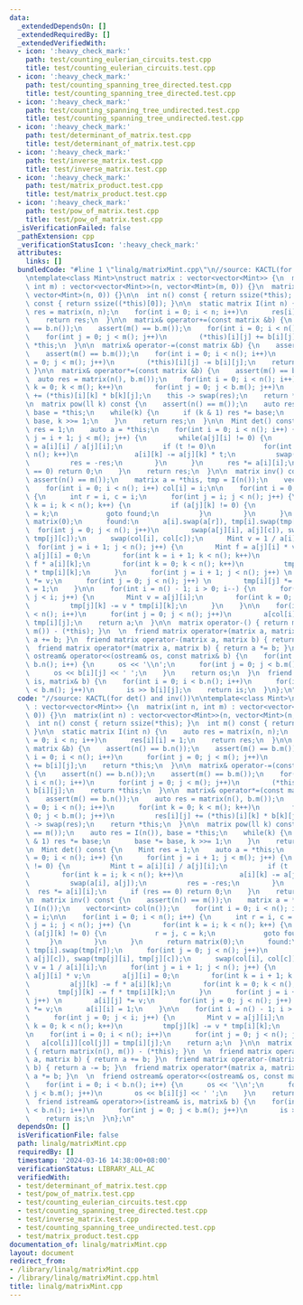 ```yaml
---
data:
  _extendedDependsOn: []
  _extendedRequiredBy: []
  _extendedVerifiedWith:
  - icon: ':heavy_check_mark:'
    path: test/counting_eulerian_circuits.test.cpp
    title: test/counting_eulerian_circuits.test.cpp
  - icon: ':heavy_check_mark:'
    path: test/counting_spanning_tree_directed.test.cpp
    title: test/counting_spanning_tree_directed.test.cpp
  - icon: ':heavy_check_mark:'
    path: test/counting_spanning_tree_undirected.test.cpp
    title: test/counting_spanning_tree_undirected.test.cpp
  - icon: ':heavy_check_mark:'
    path: test/determinant_of_matrix.test.cpp
    title: test/determinant_of_matrix.test.cpp
  - icon: ':heavy_check_mark:'
    path: test/inverse_matrix.test.cpp
    title: test/inverse_matrix.test.cpp
  - icon: ':heavy_check_mark:'
    path: test/matrix_product.test.cpp
    title: test/matrix_product.test.cpp
  - icon: ':heavy_check_mark:'
    path: test/pow_of_matrix.test.cpp
    title: test/pow_of_matrix.test.cpp
  _isVerificationFailed: false
  _pathExtension: cpp
  _verificationStatusIcon: ':heavy_check_mark:'
  attributes:
    links: []
  bundledCode: "#line 1 \"linalg/matrixMint.cpp\"\n//source: KACTL(for det() and inv())\n\
    \ntemplate<class Mint>\nstruct matrix : vector<vector<Mint>> {\n  matrix(int n,\
    \ int m) : vector<vector<Mint>>(n, vector<Mint>(m, 0)) {}\n  matrix(int n) : vector<vector<Mint>>(n,\
    \ vector<Mint>(n, 0)) {}\n\n  int n() const { return ssize(*this); }\n  int m()\
    \ const { return ssize((*this)[0]); }\n\n  static matrix I(int n) {\n    auto\
    \ res = matrix(n, n);\n    for(int i = 0; i < n; i++)\n      res[i][i] = 1;\n\
    \    return res;\n  }\n\n  matrix& operator+=(const matrix &b) {\n    assert(n()\
    \ == b.n());\n    assert(m() == b.m());\n    for(int i = 0; i < n(); i++)\n  \
    \    for(int j = 0; j < m(); j++)\n        (*this)[i][j] += b[i][j];\n    return\
    \ *this;\n  }\n\n  matrix& operator-=(const matrix &b) {\n    assert(n() == b.n());\n\
    \    assert(m() == b.m());\n    for(int i = 0; i < n(); i++)\n      for(int j\
    \ = 0; j < m(); j++)\n        (*this)[i][j] -= b[i][j];\n    return *this;\n \
    \ }\n\n  matrix& operator*=(const matrix &b) {\n    assert(m() == b.n());\n  \
    \  auto res = matrix(n(), b.m());\n    for(int i = 0; i < n(); i++)\n      for(int\
    \ k = 0; k < m(); k++)\n        for(int j = 0; j < b.m(); j++)\n          res[i][j]\
    \ += (*this)[i][k] * b[k][j];\n    this -> swap(res);\n    return *this;\n  }\n\
    \n  matrix pow(ll k) const {\n    assert(n() == m());\n    auto res = I(n()),\
    \ base = *this;\n    while(k) {\n      if (k & 1) res *= base;\n      base *=\
    \ base, k >>= 1;\n    }\n    return res;\n  }\n\n  Mint det() const {\n    Mint\
    \ res = 1;\n    auto a = *this;\n    for(int i = 0; i < n(); i++) {\n      for(int\
    \ j = i + 1; j < m(); j++) {\n        while(a[j][i] != 0) {\n          Mint t\
    \ = a[i][i] / a[j][i];\n          if (t != 0)\n            for(int k = i; k <\
    \ n(); k++)\n              a[i][k] -= a[j][k] * t;\n          swap(a[i], a[j]);\n\
    \          res = -res;\n        }\n      }\n      res *= a[i][i];\n      if (res\
    \ == 0) return 0;\n    }\n    return res;\n  }\n\n  matrix inv() const {\n   \
    \ assert(n() == m());\n    matrix a = *this, tmp = I(n());\n    vector<int> col(n());\n\
    \    for(int i = 0; i < n(); i++) col[i] = i;\n\n    for(int i = 0; i < n(); i++)\
    \ {\n      int r = i, c = i;\n      for(int j = i; j < n(); j++) {\n        for(int\
    \ k = i; k < n(); k++) {\n          if (a[j][k] != 0) {\n            r = j, c\
    \ = k;\n            goto found;\n          }\n        }\n      }\n      return\
    \ matrix(0);\n      found:\n      a[i].swap(a[r]), tmp[i].swap(tmp[r]);\n    \
    \  for(int j = 0; j < n(); j++)\n        swap(a[j][i], a[j][c]), swap(tmp[j][i],\
    \ tmp[j][c]);\n      swap(col[i], col[c]);\n      Mint v = 1 / a[i][i];\n    \
    \  for(int j = i + 1; j < n(); j++) {\n        Mint f = a[j][i] * v;\n       \
    \ a[j][i] = 0;\n        for(int k = i + 1; k < n(); k++)\n          a[j][k] -=\
    \ f * a[i][k];\n        for(int k = 0; k < n(); k++)\n          tmp[j][k] -= f\
    \ * tmp[i][k];\n      }\n      for(int j = i + 1; j < n(); j++) \n        a[i][j]\
    \ *= v;\n      for(int j = 0; j < n(); j++) \n        tmp[i][j] *= v;\n      a[i][i]\
    \ = 1;\n    }\n\n    for(int i = n() - 1; i > 0; i--) {\n      for(int j = 0;\
    \ j < i; j++) {\n        Mint v = a[j][i];\n        for(int k = 0; k < n(); k++)\n\
    \          tmp[j][k] -= v * tmp[i][k];\n      }\n    }\n\n    for(int i = 0; i\
    \ < n(); i++)\n      for(int j = 0; j < n(); j++)\n        a[col[i]][col[j]] =\
    \ tmp[i][j];\n    return a;\n  }\n\n  matrix operator-() { return matrix(n(),\
    \ m()) - (*this); }\n  \n  friend matrix operator+(matrix a, matrix b) { return\
    \ a += b; }\n  friend matrix operator-(matrix a, matrix b) { return a -= b; }\n\
    \  friend matrix operator*(matrix a, matrix b) { return a *= b; }\n  \n  friend\
    \ ostream& operator<<(ostream& os, const matrix& b) {\n    for(int i = 0; i <\
    \ b.n(); i++) {\n      os << '\\n';\n      for(int j = 0; j < b.m(); j++)\n  \
    \      os << b[i][j] << ' ';\n    }\n    return os;\n  }\n  friend istream& operator>>(istream&\
    \ is, matrix& b) {\n    for(int i = 0; i < b.n(); i++)\n      for(int j = 0; j\
    \ < b.m(); j++)\n        is >> b[i][j];\n    return is;\n  }\n};\n"
  code: "//source: KACTL(for det() and inv())\n\ntemplate<class Mint>\nstruct matrix\
    \ : vector<vector<Mint>> {\n  matrix(int n, int m) : vector<vector<Mint>>(n, vector<Mint>(m,\
    \ 0)) {}\n  matrix(int n) : vector<vector<Mint>>(n, vector<Mint>(n, 0)) {}\n\n\
    \  int n() const { return ssize(*this); }\n  int m() const { return ssize((*this)[0]);\
    \ }\n\n  static matrix I(int n) {\n    auto res = matrix(n, n);\n    for(int i\
    \ = 0; i < n; i++)\n      res[i][i] = 1;\n    return res;\n  }\n\n  matrix& operator+=(const\
    \ matrix &b) {\n    assert(n() == b.n());\n    assert(m() == b.m());\n    for(int\
    \ i = 0; i < n(); i++)\n      for(int j = 0; j < m(); j++)\n        (*this)[i][j]\
    \ += b[i][j];\n    return *this;\n  }\n\n  matrix& operator-=(const matrix &b)\
    \ {\n    assert(n() == b.n());\n    assert(m() == b.m());\n    for(int i = 0;\
    \ i < n(); i++)\n      for(int j = 0; j < m(); j++)\n        (*this)[i][j] -=\
    \ b[i][j];\n    return *this;\n  }\n\n  matrix& operator*=(const matrix &b) {\n\
    \    assert(m() == b.n());\n    auto res = matrix(n(), b.m());\n    for(int i\
    \ = 0; i < n(); i++)\n      for(int k = 0; k < m(); k++)\n        for(int j =\
    \ 0; j < b.m(); j++)\n          res[i][j] += (*this)[i][k] * b[k][j];\n    this\
    \ -> swap(res);\n    return *this;\n  }\n\n  matrix pow(ll k) const {\n    assert(n()\
    \ == m());\n    auto res = I(n()), base = *this;\n    while(k) {\n      if (k\
    \ & 1) res *= base;\n      base *= base, k >>= 1;\n    }\n    return res;\n  }\n\
    \n  Mint det() const {\n    Mint res = 1;\n    auto a = *this;\n    for(int i\
    \ = 0; i < n(); i++) {\n      for(int j = i + 1; j < m(); j++) {\n        while(a[j][i]\
    \ != 0) {\n          Mint t = a[i][i] / a[j][i];\n          if (t != 0)\n    \
    \        for(int k = i; k < n(); k++)\n              a[i][k] -= a[j][k] * t;\n\
    \          swap(a[i], a[j]);\n          res = -res;\n        }\n      }\n    \
    \  res *= a[i][i];\n      if (res == 0) return 0;\n    }\n    return res;\n  }\n\
    \n  matrix inv() const {\n    assert(n() == m());\n    matrix a = *this, tmp =\
    \ I(n());\n    vector<int> col(n());\n    for(int i = 0; i < n(); i++) col[i]\
    \ = i;\n\n    for(int i = 0; i < n(); i++) {\n      int r = i, c = i;\n      for(int\
    \ j = i; j < n(); j++) {\n        for(int k = i; k < n(); k++) {\n          if\
    \ (a[j][k] != 0) {\n            r = j, c = k;\n            goto found;\n     \
    \     }\n        }\n      }\n      return matrix(0);\n      found:\n      a[i].swap(a[r]),\
    \ tmp[i].swap(tmp[r]);\n      for(int j = 0; j < n(); j++)\n        swap(a[j][i],\
    \ a[j][c]), swap(tmp[j][i], tmp[j][c]);\n      swap(col[i], col[c]);\n      Mint\
    \ v = 1 / a[i][i];\n      for(int j = i + 1; j < n(); j++) {\n        Mint f =\
    \ a[j][i] * v;\n        a[j][i] = 0;\n        for(int k = i + 1; k < n(); k++)\n\
    \          a[j][k] -= f * a[i][k];\n        for(int k = 0; k < n(); k++)\n   \
    \       tmp[j][k] -= f * tmp[i][k];\n      }\n      for(int j = i + 1; j < n();\
    \ j++) \n        a[i][j] *= v;\n      for(int j = 0; j < n(); j++) \n        tmp[i][j]\
    \ *= v;\n      a[i][i] = 1;\n    }\n\n    for(int i = n() - 1; i > 0; i--) {\n\
    \      for(int j = 0; j < i; j++) {\n        Mint v = a[j][i];\n        for(int\
    \ k = 0; k < n(); k++)\n          tmp[j][k] -= v * tmp[i][k];\n      }\n    }\n\
    \n    for(int i = 0; i < n(); i++)\n      for(int j = 0; j < n(); j++)\n     \
    \   a[col[i]][col[j]] = tmp[i][j];\n    return a;\n  }\n\n  matrix operator-()\
    \ { return matrix(n(), m()) - (*this); }\n  \n  friend matrix operator+(matrix\
    \ a, matrix b) { return a += b; }\n  friend matrix operator-(matrix a, matrix\
    \ b) { return a -= b; }\n  friend matrix operator*(matrix a, matrix b) { return\
    \ a *= b; }\n  \n  friend ostream& operator<<(ostream& os, const matrix& b) {\n\
    \    for(int i = 0; i < b.n(); i++) {\n      os << '\\n';\n      for(int j = 0;\
    \ j < b.m(); j++)\n        os << b[i][j] << ' ';\n    }\n    return os;\n  }\n\
    \  friend istream& operator>>(istream& is, matrix& b) {\n    for(int i = 0; i\
    \ < b.n(); i++)\n      for(int j = 0; j < b.m(); j++)\n        is >> b[i][j];\n\
    \    return is;\n  }\n};\n"
  dependsOn: []
  isVerificationFile: false
  path: linalg/matrixMint.cpp
  requiredBy: []
  timestamp: '2024-03-16 14:38:00+08:00'
  verificationStatus: LIBRARY_ALL_AC
  verifiedWith:
  - test/determinant_of_matrix.test.cpp
  - test/pow_of_matrix.test.cpp
  - test/counting_eulerian_circuits.test.cpp
  - test/counting_spanning_tree_directed.test.cpp
  - test/inverse_matrix.test.cpp
  - test/counting_spanning_tree_undirected.test.cpp
  - test/matrix_product.test.cpp
documentation_of: linalg/matrixMint.cpp
layout: document
redirect_from:
- /library/linalg/matrixMint.cpp
- /library/linalg/matrixMint.cpp.html
title: linalg/matrixMint.cpp
---
```

